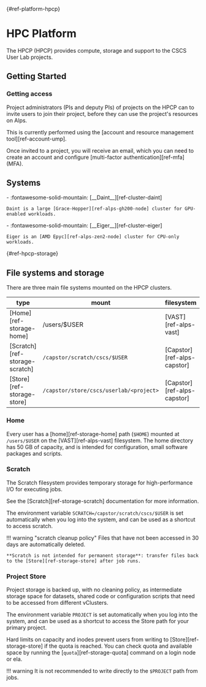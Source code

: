 [](){#ref-platform-hpcp}
# HPC Platform

The HPCP (HPCP) provides compute, storage and support to the CSCS User Lab projects.

## Getting Started

### Getting access

Project administrators (PIs and deputy PIs) of projects on the HPCP can to invite users to join their project, before they can use the project's resources on Alps.

This is currently performed using the [account and resource management tool][ref-account-ump].

Once invited to a project, you will receive an email, which you can need to create an account and configure [multi-factor authentication][ref-mfa] (MFA).

## Systems

<div class="grid cards" markdown>
-   :fontawesome-solid-mountain: [__Daint__][ref-cluster-daint]

    Daint is a large [Grace-Hopper][ref-alps-gh200-node] cluster for GPU-enabled workloads.
</div>

<div class="grid cards" markdown>
-   :fontawesome-solid-mountain: [__Eiger__][ref-cluster-eiger]

    Eiger is an [AMD Epyc][ref-alps-zen2-node] cluster for CPU-only workloads.
</div>

[](){#ref-hpcp-storage}
## File systems and storage

There are three main file systems mounted on the HPCP clusters.

| type |mount | filesystem |
| -- | -- | -- |
| [Home][ref-storage-home]       | /users/$USER | [VAST][ref-alps-vast] |
| [Scratch][ref-storage-scratch] | `/capstor/scratch/cscs/$USER` | [Capstor][ref-alps-capstor] |
| [Store][ref-storage-store]     | `/capstor/store/cscs/userlab/<project>` | [Capstor][ref-alps-capstor] |

### Home

Every user has a [home][ref-storage-home] path (`$HOME`) mounted at `/users/$USER` on the [VAST][ref-alps-vast] filesystem.
The home directory has 50 GB of capacity, and is intended for configuration, small software packages and scripts.

### Scratch

The Scratch filesystem provides temporary storage for high-performance I/O for executing jobs.

See the [Scratch][ref-storage-scratch] documentation for more information.

The environment variable `SCRATCH=/capstor/scratch/cscs/$USER` is set automatically when you log into the system, and can be used as a shortcut to access scratch.

!!! warning "scratch cleanup policy"
    Files that have not been accessed in 30 days are automatically deleted.

    **Scratch is not intended for permanent storage**: transfer files back to the [Store][ref-storage-store] after job runs.

### Project Store

Project storage is backed up, with no cleaning policy, as intermediate storage space for datasets, shared code or configuration scripts that need to be accessed from different vClusters.

The environment variable `PROJECT` is set automatically when you log into the system, and can be used as a shortcut to access the Store path for your primary project.

Hard limits on capacity and inodes prevent users from writing to [Store][ref-storage-store] if the quota is reached.
You can check quota and available space by running the [`quota`][ref-storage-quota] command on a login node or ela.

!!! warning
    It is not recommended to write directly to the `$PROJECT` path from jobs.

